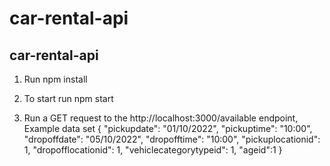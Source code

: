 # car-rental-api

## car-rental-api

1. Run npm install

2. To start run npm start

3.  Run a GET request to the http://localhost:3000/available endpoint,
    Example data set 
    {
    "pickupdate": "01/10/2022",
    "pickuptime": "10:00",
    "dropoffdate": "05/10/2022",
    "dropofftime": "10:00",
    "pickuplocationid": 1,
    "dropofflocationid": 1,
    "vehiclecategorytypeid": 1,
    "ageid":1
}